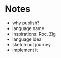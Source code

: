 # Notes

- why publish?
- language name
- inspirations: Roc, Zig
- language idea
- sketch out journey
- implement it
